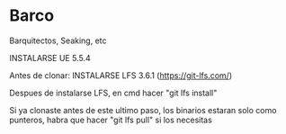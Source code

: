 # Barco
Barquitectos, Seaking, etc

INSTALARSE UE 5.5.4


Antes de clonar:
INSTALARSE LFS 3.6.1 (https://git-lfs.com/)

Despues de instalarse LFS, en cmd hacer "git lfs install"

Si ya clonaste antes de este ultimo paso, los binarios estaran solo como punteros, habra que hacer "git lfs pull" si los necesitas
